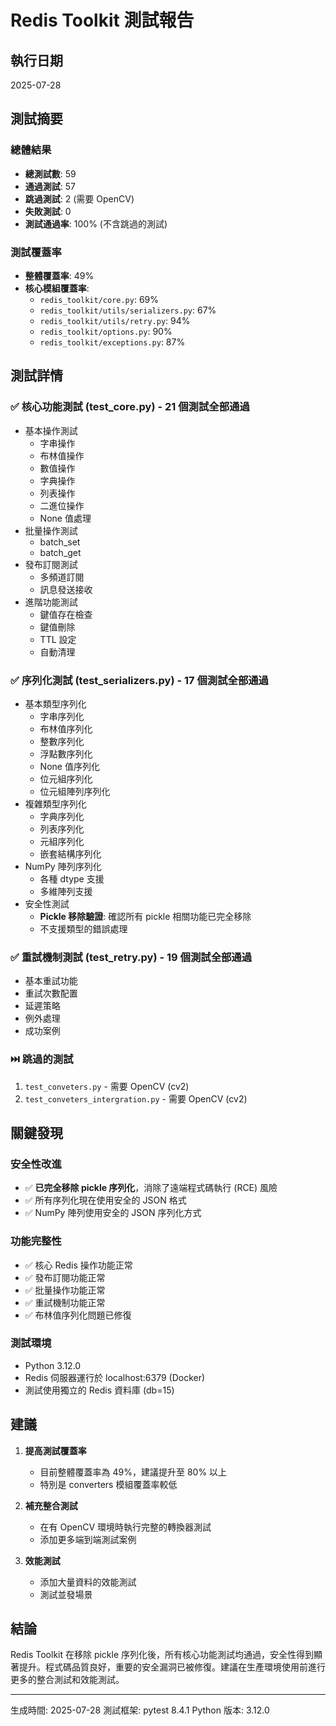 # Redis Toolkit 測試報告

## 執行日期
2025-07-28

## 測試摘要

### 總體結果
- **總測試數**: 59
- **通過測試**: 57
- **跳過測試**: 2 (需要 OpenCV)
- **失敗測試**: 0
- **測試通過率**: 100% (不含跳過的測試)

### 測試覆蓋率
- **整體覆蓋率**: 49%
- **核心模組覆蓋率**:
  - `redis_toolkit/core.py`: 69%
  - `redis_toolkit/utils/serializers.py`: 67%
  - `redis_toolkit/utils/retry.py`: 94%
  - `redis_toolkit/options.py`: 90%
  - `redis_toolkit/exceptions.py`: 87%

## 測試詳情

### ✅ 核心功能測試 (test_core.py) - 21 個測試全部通過
- 基本操作測試
  - 字串操作
  - 布林值操作
  - 數值操作
  - 字典操作
  - 列表操作
  - 二進位操作
  - None 值處理
- 批量操作測試
  - batch_set
  - batch_get
- 發布訂閱測試
  - 多頻道訂閱
  - 訊息發送接收
- 進階功能測試
  - 鍵值存在檢查
  - 鍵值刪除
  - TTL 設定
  - 自動清理

### ✅ 序列化測試 (test_serializers.py) - 17 個測試全部通過
- 基本類型序列化
  - 字串序列化
  - 布林值序列化
  - 整數序列化
  - 浮點數序列化
  - None 值序列化
  - 位元組序列化
  - 位元組陣列序列化
- 複雜類型序列化
  - 字典序列化
  - 列表序列化
  - 元組序列化
  - 嵌套結構序列化
- NumPy 陣列序列化
  - 各種 dtype 支援
  - 多維陣列支援
- 安全性測試
  - **Pickle 移除驗證**: 確認所有 pickle 相關功能已完全移除
  - 不支援類型的錯誤處理

### ✅ 重試機制測試 (test_retry.py) - 19 個測試全部通過
- 基本重試功能
- 重試次數配置
- 延遲策略
- 例外處理
- 成功案例

### ⏭️ 跳過的測試
1. `test_conveters.py` - 需要 OpenCV (cv2)
2. `test_conveters_intergration.py` - 需要 OpenCV (cv2)

## 關鍵發現

### 安全性改進
- ✅ **已完全移除 pickle 序列化**，消除了遠端程式碼執行 (RCE) 風險
- ✅ 所有序列化現在使用安全的 JSON 格式
- ✅ NumPy 陣列使用安全的 JSON 序列化方式

### 功能完整性
- ✅ 核心 Redis 操作功能正常
- ✅ 發布訂閱功能正常
- ✅ 批量操作功能正常
- ✅ 重試機制功能正常
- ✅ 布林值序列化問題已修復

### 測試環境
- Python 3.12.0
- Redis 伺服器運行於 localhost:6379 (Docker)
- 測試使用獨立的 Redis 資料庫 (db=15)

## 建議

1. **提高測試覆蓋率**
   - 目前整體覆蓋率為 49%，建議提升至 80% 以上
   - 特別是 converters 模組覆蓋率較低

2. **補充整合測試**
   - 在有 OpenCV 環境時執行完整的轉換器測試
   - 添加更多端到端測試案例

3. **效能測試**
   - 添加大量資料的效能測試
   - 測試並發場景

## 結論

Redis Toolkit 在移除 pickle 序列化後，所有核心功能測試均通過，安全性得到顯著提升。程式碼品質良好，重要的安全漏洞已被修復。建議在生產環境使用前進行更多的整合測試和效能測試。

---

生成時間: 2025-07-28
測試框架: pytest 8.4.1
Python 版本: 3.12.0